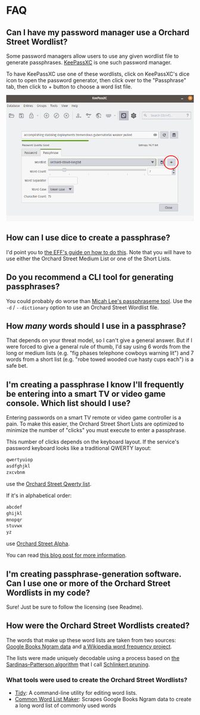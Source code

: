 # FAQ 

## Can I have my password manager use a Orchard Street Wordlist?

Some password managers allow users to use any given wordlist file to generate passphrases. [KeePassXC](https://keepassxc.org) is one such password manager.

To have KeePassXC use one of these wordlists, click on KeePassXC's dice icon to open the password generator, then click over to the "Passphrase" tab, then click to + button to choose a word list file. 

![Screenshot showing how to change the word list that KeePassXC uses](img/keepassxc-use.png)

## How can I use dice to create a passphrase?

I'd point you to [the EFF's guide on how to do this](https://www.eff.org/dice). Note that you will have to use either the Orchard Street Medium List or one of the Short Lists.

## Do you recommend a CLI tool for generating passphrases?

You could probably do worse than [Micah Lee's passphraseme tool](https://github.com/micahflee/passphraseme). Use the `-d` / `--dictionary` option to use an Orchard Street Wordlist file.

## How _many_ words should I use in a passphrase?

That depends on your threat model, so I can't give a general answer. But if I were forced to give a general rule of thumb, I'd say using 6 words from the long or medium lists (e.g. "fig phases telephone cowboys warning lit") and 7 words from a short list (e.g. "robe towed wooded cue hasty cups 
each") is a safe bet.

## I'm creating a passphrase I know I'll frequently be entering into a smart TV or video game console. Which list should I use?

Entering passwords on a smart TV remote or video game controller is a pain. To make this easier, the Orchard Street Short Lists are optimized to minimize the number of "clicks" you must execute to enter a passphrase. 

This number of clicks depends on the keyboard layout. If the service's password keyboard looks like a traditional QWERTY layout:

```txt
qwertyuiop
asdfghjkl
zxcvbnm
```

use the [Orchard Street Qwerty list](lists/orchard-street-qwerty.txt). 

If it's in alphabetical order:

```txt
abcdef
ghijkl
mnopqr
stuvwx
yz
```

use [Orchard Street Alpha](lists/orchard-street-alpha.txt).

You can read [this blog post for more information](https://sts10.github.io/2022/10/24/a-good-netflix-password.html).

## I'm creating passphrase-generation software. Can I use one or more of the Orchard Street Wordlists in my code?

Sure! Just be sure to follow the licensing (see Readme).

## How were the Orchard Street Wordlists created?

The words that make up these word lists are taken from two sources: [Google Books Ngram data](https://storage.googleapis.com/books/ngrams/books/datasetsv3.html) and [a Wikipedia word frequency project](https://github.com/IlyaSemenov/wikipedia-word-frequency/).

The lists were made uniquely decodable using a process based on [the Sardinas–Patterson algorithm](https://en.wikipedia.org/wiki/Sardinas%E2%80%93Patterson_algorithm) that I call [Schlinkert pruning](https://sts10.github.io/2022/08/12/efficiently-pruning-until-uniquely-decodable.html). 

### What tools were used to create the Orchard Street Wordlists?

- [Tidy](https://github.com/sts10/tidy): A command-line utility for editing word lists. 
- [Common Word List Maker](https://github.com/sts10/common_word_list_maker): Scrapes Google Books Ngram data to create a long word list of commonly used words
